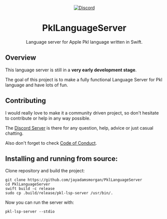 <div align="center">

[![Discord][discord badge]][discord]

# PklLanguageServer

Language server for Apple Pkl language written in Swift.

</div>

## Overview
This language server is still in a **very early development stage**.

The goal of this project is to make a fully functional Language Server for Pkl language and have lots of fun.

## Contributing
I would really love to make it a community driven project, so don't hesitate to contribute or help in any way possible.

The [Discord Server][discord] is there for any question, help, advice or just casual chatting.

Also don't forget to check [Code of Conduct](CODE_OF_CONDUCT.md).

## Installing and running from source:

Clone repository and build the project:
```
git clone https://github.com/jayadamsmorgan/PklLanguageServer
cd PklLanguageServer
swift build -c release
sudo cp .build/release/pkl-lsp-server /usr/bin/.
```

Now you can run the server with:
```
pkl-lsp-server --stdio
```

[discord]: https://discord.gg/GTe5JvcT
[discord badge]: https://img.shields.io/badge/Discord-purple?logo=Discord&label=Chat&color=%235A64EC
